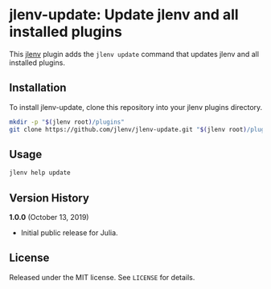 # jlenv-update: Update jlenv and all installed plugins



This [jlenv](http://jlenv.github.io/jlenv) plugin adds the `jlenv update`
command that updates jlenv and all installed plugins.

## Installation

To install jlenv-update, clone this repository into your jlenv plugins directory.

```bash
mkdir -p "$(jlenv root)/plugins"
git clone https://github.com/jlenv/jlenv-update.git "$(jlenv root)/plugins/jlenv-update"
```

## Usage

```bash
jlenv help update
```

## Version History

**1.0.0** (October 13, 2019)

* Initial public release for Julia.

## License

Released under the MIT license. See `LICENSE` for details.
